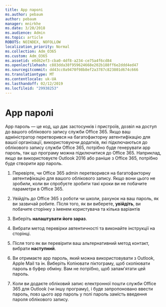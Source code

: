 ```yaml
---
title: App паролі
ms.author: pebaum
author: pebaum
manager: mnirkhe
ms.date: 3/20/2018
ms.audience: Admin
ms.topic: article
ROBOTS: NOINDEX, NOFOLLOW
localization_priority: Normal
ms.collection: Adm_O365
ms.custom: Adm_O365
ms.assetid: e0d62ef3-cba0-4df8-a234-ce75a4f6cd84
ms.openlocfilehash: c883dda38f959624668e202b188ff6e2ddd4ed47
ms.sourcegitcommit: dd43cc0a9470f98b8ef2a3787c823801d674c666
ms.translationtype: MT
ms.contentlocale: uk-UA
ms.lasthandoff: 02/12/2019
ms.locfileid: "29938253"
---
```

# <a name="app-passwords"></a>App паролі

App пароль — це код, що дає застосунків і пристроїв, дозвіл на доступ до вашого облікового запису служби Office 365. Якщо ваш адміністратор перетворився на багатофакторну автентифікацію для вашої організації, використовуючи додатків, які підключаються до облікового запису служби Office 365, потрібно буде генерувати app пароль, так що програму можна підключитися до Office 365. Наприклад, якщо ви використовуєте Outlook 2016 або раніше з Office 365, потрібно буде створити app пароль.
  
1. Перевірте, чи Office 365 admin перетворився на багатофакторну автентифікацію для вашого облікового запису. Якщо вони цього не зробили, коли ви спробуєте зробити такі кроки ви не побачите параметри в Office 365.
    
2. Увійдіть до Office 365 з роботи чи школи, рахунок на ваш пароль, як ви зазвичай робите. Після того, як ви виберете, **увійдіть**, ви побачите сторінку з іменем користувача та кілька варіантів 
    
3. Виберіть **налаштувати його зараз**. 
    
4. Вибрати метод перевірки автентичності та виконайте інструкції на сторінці.
    
5. Після того як ви перевірити ваш альтернативний метод контакт, вибрати **наступний**. 
    
6. Ви отримаєте app пароль, який можна використовувати з Outlook, Apple Mail та ін. Виберіть Копіювати піктограму, щоб скопіювати пароль в буфер обміну. Вам не потрібно, щоб запам'ятати цей пароль. 
    
7. Коли ви додаєте обліковий запис електронної пошти служби Office 365 для Outlook (чи іншу програму), і буде запропоновано ввести пароль, повз цього app пароль у полі пароль замість введення пароля облікового запису. 
    

